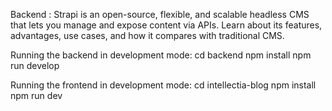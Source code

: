 Backend :  Strapi is an open-source, flexible, and scalable headless CMS that lets you manage and expose content via APIs. Learn about its features, advantages, use cases, and how it compares with traditional CMS.

Running the backend in development mode: 
cd backend
npm install
npm run develop

Running the frontend in development mode:
cd intellectia-blog
npm install
npm run dev
